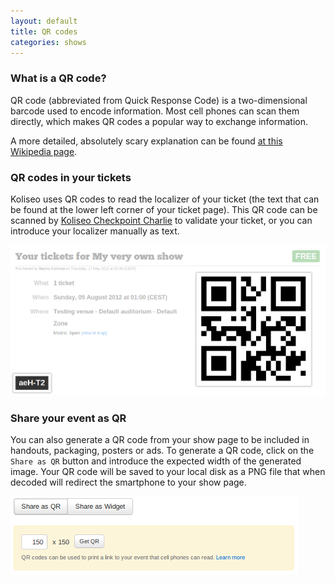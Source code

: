 ```yaml
---
layout: default
title: QR codes
categories: shows
---
```


<h3>What is a QR code?</h3>

QR code (abbreviated from Quick Response Code) is a two-dimensional barcode used to encode information. Most cell phones can scan them directly, which makes QR codes a popular way to exchange information.

A more detailed, absolutely scary explanation can be found [at this Wikipedia page](http://en.wikipedia.org/wiki/QR_code).

<h3>QR codes in your tickets</h3>

Koliseo uses QR codes to read the localizer of your ticket (the text that can be found at the lower left corner of your ticket page). This QR code can be scanned by [Koliseo Checkpoint Charlie](/android) to validate your ticket, or you can introduce your localizer manually as text.

<p><img src="/img/qr-ticket.png" class="img-polaroid img-rounded"></p>

<h3>Share your event as QR</h3>

You can also generate a QR code from your show page to be included in handouts, packaging, posters or ads. To generate a QR code, click on the ```Share as QR``` button and introduce the expected width of the generated image. Your QR code will be saved to your local disk as a PNG file that when decoded will redirect the smartphone to your show page.

<p><img src="/img/qr-show.png" class="img-polaroid img-rounded"></p>


